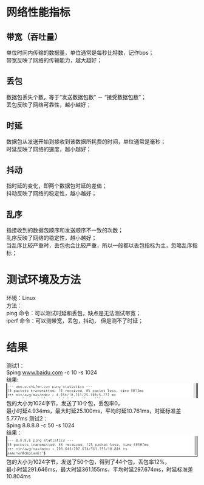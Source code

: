 # 网络性能指标

## 带宽（吞吐量）  
单位时间内传输的数据量，单位通常是每秒比特数，记作bps；  
带宽反映了网络的传输能力，越大越好；  
## 丢包  
数据包丢失个数，等于“发送数据包数” － “接受数据包数”；  
丢包反映了网络可靠性，越小越好；  
## 时延  
数据包从发送开始到接收到该数据所耗费的时间，单位通常是毫秒；  
时延反映了网络的速度，越小越好；  
## 抖动  
指时延的变化，即两个数据包时延的差值；  
抖动反映了网络的稳定性，越小越好；  
## 乱序  
指接收到的数据包顺序和发送顺序不一致的次数；  
乱序反映了网络的稳定性，越小越好；  
当乱序比较严重时，丢包也会比较严重，所以一般都以丢包指标为主，忽略乱序指标； 

# 测试环境及方法
环境：Linux  
方法：  
ping 命令：可以测试时延和丢包，缺点是无法测试带宽；  
iperf 命令：可以测带宽，丢包，抖动， 但是测不了时延；    

# 结果
测试1：  
$ping www.baidu.com -c 10 -s 1024  
结果:  
![](answer.PNG)  
包的大小为1024字节，发送了10个包，丢包率0，  
最小时延4.934ms，最大时延25.100ms，平均时延10.761ms，时延标准差5.777ms
测试2：  
$ping 8.8.8.8 -c 50 -s 1024  
结果：  
![](answer2.PNG)  
包的大小为1024字节，发送了50个包，得到了44个包，丢包率12%，  
最小时延291.646ms，最大时延361.155ms，平均时延297.674ms，时延标准差10.804ms
